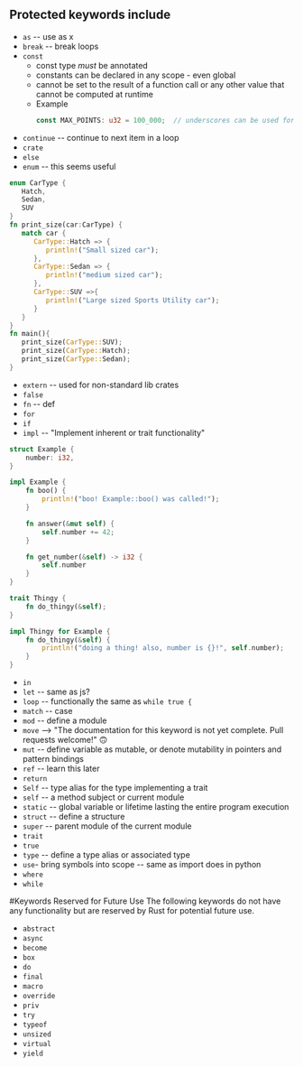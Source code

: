 Protected keywords include
-
- `as` -- use <crate> as x
- `break` -- break loops
- `const` 
    - const type <i>must</i> be annotated
    - constants can be declared in any scope - even global
    - cannot be set to the result of a function call or any other value that cannot be computed at runtime
    - Example 
        ```rust 
        const MAX_POINTS: u32 = 100_000;  // underscores can be used for number readability
        ```
- `continue` -- continue to next item in a loop
- `crate`
- `else`
- `enum` -- this seems useful
```rust
enum CarType {
   Hatch,
   Sedan,
   SUV
}
fn print_size(car:CarType) {
   match car {
      CarType::Hatch => {
         println!("Small sized car");
      },
      CarType::Sedan => {
         println!("medium sized car");
      },
      CarType::SUV =>{
         println!("Large sized Sports Utility car");
      }
   }
}
fn main(){
   print_size(CarType::SUV);
   print_size(CarType::Hatch);
   print_size(CarType::Sedan);
}
```
- `extern` -- used for non-standard lib crates
- `false`
- `fn` -- def
- `for`
- `if`
- `impl` -- "Implement inherent or trait functionality"
```rust
struct Example {
    number: i32,
}

impl Example {
    fn boo() {
        println!("boo! Example::boo() was called!");
    }

    fn answer(&mut self) {
        self.number += 42;
    }

    fn get_number(&self) -> i32 {
        self.number
    }
}

trait Thingy {
    fn do_thingy(&self);
}

impl Thingy for Example {
    fn do_thingy(&self) {
        println!("doing a thing! also, number is {}!", self.number);
    }
}
```
- `in`
- `let` -- same as js?
- `loop` -- functionally the same as `while true {`
- `match` -- case
- `mod` -- define a module
- `move` --> "The documentation for this keyword is not yet complete. Pull requests welcome!" 🙃
- `mut` -- define variable as mutable, or denote mutability in pointers and pattern bindings
- `ref` -- learn this later
- `return`
- `Self` -- type alias for the type implementing a trait
- `self` -- a method subject or current module
- `static` -- global variable or lifetime lasting the entire program execution
- `struct` -- define a structure
- `super` -- parent module of the current module
- `trait`
- `true`
- `type` -- define a type alias or associated type
- `use`- bring symbols into scope -- same as import does in python
- `where` 
- `while`

#Keywords Reserved for Future Use
The following keywords do not have any functionality but are reserved by Rust for potential future use.

- `abstract`
- `async`
- `become`
- `box`
- `do`
- `final`
- `macro`
- `override`
- `priv`
- `try`
- `typeof`
- `unsized`
- `virtual`
- `yield`